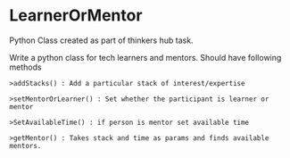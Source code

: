 # LearnerOrMentor
Python Class created as part of thinkers hub task. 

Write a python class for tech learners and mentors. Should have following methods

    >addStacks() : Add a particular stack of interest/expertise

    >setMentorOrLearner() : Set whether the participant is learner or mentor

    >SetAvailableTime() : if person is mentor set available time

    >getMentor() : Takes stack and time as params and finds available mentors.

